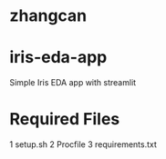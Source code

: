 # zhangcan

# iris-eda-app
Simple Iris EDA app with streamlit

# Required Files
1 setup.sh
2 Procfile
3 requirements.txt
